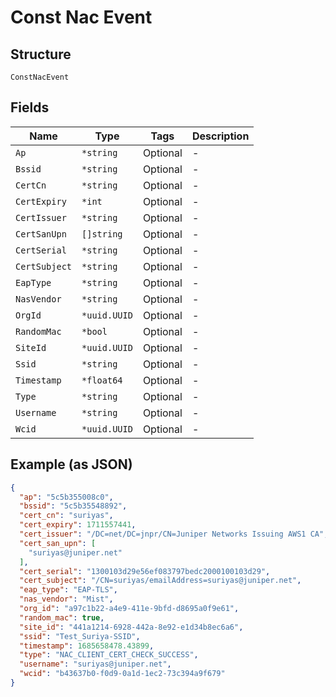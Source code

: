 
# Const Nac Event

## Structure

`ConstNacEvent`

## Fields

| Name | Type | Tags | Description |
|  --- | --- | --- | --- |
| `Ap` | `*string` | Optional | - |
| `Bssid` | `*string` | Optional | - |
| `CertCn` | `*string` | Optional | - |
| `CertExpiry` | `*int` | Optional | - |
| `CertIssuer` | `*string` | Optional | - |
| `CertSanUpn` | `[]string` | Optional | - |
| `CertSerial` | `*string` | Optional | - |
| `CertSubject` | `*string` | Optional | - |
| `EapType` | `*string` | Optional | - |
| `NasVendor` | `*string` | Optional | - |
| `OrgId` | `*uuid.UUID` | Optional | - |
| `RandomMac` | `*bool` | Optional | - |
| `SiteId` | `*uuid.UUID` | Optional | - |
| `Ssid` | `*string` | Optional | - |
| `Timestamp` | `*float64` | Optional | - |
| `Type` | `*string` | Optional | - |
| `Username` | `*string` | Optional | - |
| `Wcid` | `*uuid.UUID` | Optional | - |

## Example (as JSON)

```json
{
  "ap": "5c5b355008c0",
  "bssid": "5c5b35548892",
  "cert_cn": "suriyas",
  "cert_expiry": 1711557441,
  "cert_issuer": "/DC=net/DC=jnpr/CN=Juniper Networks Issuing AWS1 CA",
  "cert_san_upn": [
    "suriyas@juniper.net"
  ],
  "cert_serial": "1300103d29e56ef083797bedc2000100103d29",
  "cert_subject": "/CN=suriyas/emailAddress=suriyas@juniper.net",
  "eap_type": "EAP-TLS",
  "nas_vendor": "Mist",
  "org_id": "a97c1b22-a4e9-411e-9bfd-d8695a0f9e61",
  "random_mac": true,
  "site_id": "441a1214-6928-442a-8e92-e1d34b8ec6a6",
  "ssid": "Test_Suriya-SSID",
  "timestamp": 1685658478.43899,
  "type": "NAC_CLIENT_CERT_CHECK_SUCCESS",
  "username": "suriyas@juniper.net",
  "wcid": "b43637b0-f0d9-0a1d-1ec2-73c394a9f679"
}
```

